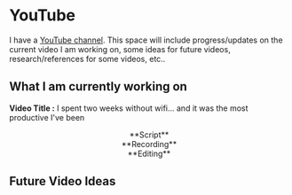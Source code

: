 # YouTube

I have a [YouTube channel](https://www.youtube.com/@aaronwelson). This space will include progress/updates on the current video I am working on, some ideas for future videos, research/references for some videos, etc..

## What I am currently working on

**Video Title :** I spent two weeks without wifi... and it was the most productive I've been

<div align="center" markdown="1"> **Script** </div>

<div class="meter">
    <span style="width:100%;"><span class="progress" data-label="100%"></span></span>
</div>

<div align="center" markdown="1"> **Recording** </div>

<div class="meter">
    <span style="width:0%;"><span class="progress" data-label="0%"></span></span>
</div>

<div align="center" markdown="1"> **Editing** </div>

<div class="meter">
    <span style="width:0%;"><span class="progress" data-label="0%"></span></span>
</div>

## Future Video Ideas

